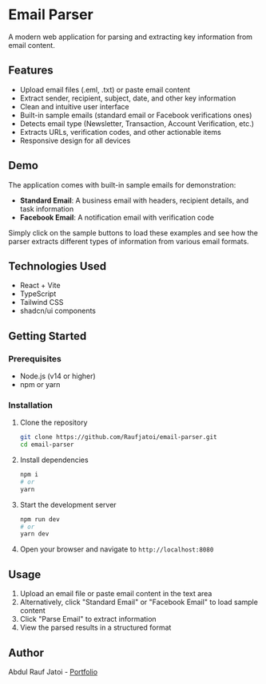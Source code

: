# Email Parser

A modern web application for parsing and extracting key information from email content.

## Features

- Upload email files (.eml, .txt) or paste email content
- Extract sender, recipient, subject, date, and other key information
- Clean and intuitive user interface
- Built-in sample emails (standard email or Facebook verifications ones)
- Detects email type (Newsletter, Transaction, Account Verification, etc.)
- Extracts URLs, verification codes, and other actionable items
- Responsive design for all devices

## Demo

The application comes with built-in sample emails for demonstration:
- **Standard Email**: A business email with headers, recipient details, and task information
- **Facebook Email**: A notification email with verification code

Simply click on the sample buttons to load these examples and see how the parser extracts different types of information from various email formats.

## Technologies Used

- React + Vite
- TypeScript
- Tailwind CSS
- shadcn/ui components

## Getting Started

### Prerequisites

- Node.js (v14 or higher)
- npm or yarn

### Installation

1. Clone the repository
   ```bash
   git clone https://github.com/Raufjatoi/email-parser.git
   cd email-parser
   ```

2. Install dependencies
   ```bash
   npm i
   # or
   yarn
   ```

3. Start the development server
   ```bash
   npm run dev
   # or
   yarn dev
   ```

4. Open your browser and navigate to `http://localhost:8080`

## Usage

1. Upload an email file or paste email content in the text area
2. Alternatively, click "Standard Email" or "Facebook Email" to load sample content
3. Click "Parse Email" to extract information
4. View the parsed results in a structured format

## Author
Abdul Rauf Jatoi - [Portfolio](https://rauf-psi.vercel.app/)